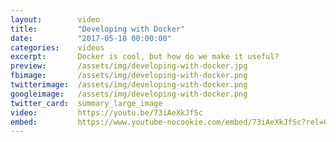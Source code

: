 ```yaml
---
layout:        video
title:         "Developing with Docker"
date:          "2017-05-18 00:00:00"
categories:    videos
excerpt:       Docker is cool, but how do we make it useful?
preview:       /assets/img/developing-with-docker.jpg
fbimage:       /assets/img/developing-with-docker.png
twitterimage:  /assets/img/developing-with-docker.png
googleimage:   /assets/img/developing-with-docker.png
twitter_card:  summary_large_image
video:         https://youtu.be/73iAeXkJfSc
embed:         https://www.youtube-nocookie.com/embed/73iAeXkJfSc?rel=0&autoplay=1
---
```

